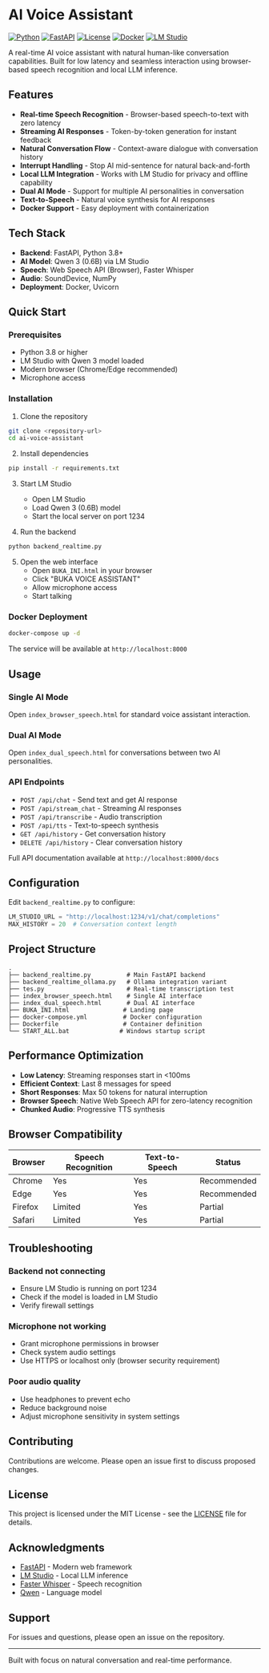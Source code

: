 # AI Voice Assistant

[![Python](https://img.shields.io/badge/Python-3.8+-3776AB?style=flat&logo=python&logoColor=white)](https://www.python.org/)
[![FastAPI](https://img.shields.io/badge/FastAPI-0.100+-009688?style=flat&logo=fastapi&logoColor=white)](https://fastapi.tiangolo.com/)
[![License](https://img.shields.io/badge/License-MIT-yellow.svg)](LICENSE)
[![Docker](https://img.shields.io/badge/Docker-Ready-2496ED?style=flat&logo=docker&logoColor=white)](https://www.docker.com/)
[![LM Studio](https://img.shields.io/badge/LM%20Studio-Compatible-FF6B6B?style=flat)](https://lmstudio.ai/)

A real-time AI voice assistant with natural human-like conversation capabilities. Built for low latency and seamless interaction using browser-based speech recognition and local LLM inference.

## Features

- **Real-time Speech Recognition** - Browser-based speech-to-text with zero latency
- **Streaming AI Responses** - Token-by-token generation for instant feedback
- **Natural Conversation Flow** - Context-aware dialogue with conversation history
- **Interrupt Handling** - Stop AI mid-sentence for natural back-and-forth
- **Local LLM Integration** - Works with LM Studio for privacy and offline capability
- **Dual AI Mode** - Support for multiple AI personalities in conversation
- **Text-to-Speech** - Natural voice synthesis for AI responses
- **Docker Support** - Easy deployment with containerization

## Tech Stack

- **Backend**: FastAPI, Python 3.8+
- **AI Model**: Qwen 3 (0.6B) via LM Studio
- **Speech**: Web Speech API (Browser), Faster Whisper
- **Audio**: SoundDevice, NumPy
- **Deployment**: Docker, Uvicorn

## Quick Start

### Prerequisites

- Python 3.8 or higher
- LM Studio with Qwen 3 model loaded
- Modern browser (Chrome/Edge recommended)
- Microphone access

### Installation

1. Clone the repository
```bash
git clone <repository-url>
cd ai-voice-assistant
```

2. Install dependencies
```bash
pip install -r requirements.txt
```

3. Start LM Studio
   - Open LM Studio
   - Load Qwen 3 (0.6B) model
   - Start the local server on port 1234

4. Run the backend
```bash
python backend_realtime.py
```

5. Open the web interface
   - Open `BUKA_INI.html` in your browser
   - Click "BUKA VOICE ASSISTANT"
   - Allow microphone access
   - Start talking

### Docker Deployment

```bash
docker-compose up -d
```

The service will be available at `http://localhost:8000`

## Usage

### Single AI Mode

Open `index_browser_speech.html` for standard voice assistant interaction.

### Dual AI Mode

Open `index_dual_speech.html` for conversations between two AI personalities.

### API Endpoints

- `POST /api/chat` - Send text and get AI response
- `POST /api/stream_chat` - Streaming AI responses
- `POST /api/transcribe` - Audio transcription
- `POST /api/tts` - Text-to-speech synthesis
- `GET /api/history` - Get conversation history
- `DELETE /api/history` - Clear conversation history

Full API documentation available at `http://localhost:8000/docs`

## Configuration

Edit `backend_realtime.py` to configure:

```python
LM_STUDIO_URL = "http://localhost:1234/v1/chat/completions"
MAX_HISTORY = 20  # Conversation context length
```

## Project Structure

```
.
├── backend_realtime.py          # Main FastAPI backend
├── backend_realtime_ollama.py   # Ollama integration variant
├── tes.py                       # Real-time transcription test
├── index_browser_speech.html    # Single AI interface
├── index_dual_speech.html       # Dual AI interface
├── BUKA_INI.html               # Landing page
├── docker-compose.yml          # Docker configuration
├── Dockerfile                  # Container definition
└── START_ALL.bat              # Windows startup script
```

## Performance Optimization

- **Low Latency**: Streaming responses start in <100ms
- **Efficient Context**: Last 8 messages for speed
- **Short Responses**: Max 50 tokens for natural interruption
- **Browser Speech**: Native Web Speech API for zero-latency recognition
- **Chunked Audio**: Progressive TTS synthesis

## Browser Compatibility

| Browser | Speech Recognition | Text-to-Speech | Status |
|---------|-------------------|----------------|--------|
| Chrome  | Yes               | Yes            | Recommended |
| Edge    | Yes               | Yes            | Recommended |
| Firefox | Limited           | Yes            | Partial |
| Safari  | Limited           | Yes            | Partial |

## Troubleshooting

### Backend not connecting
- Ensure LM Studio is running on port 1234
- Check if the model is loaded in LM Studio
- Verify firewall settings

### Microphone not working
- Grant microphone permissions in browser
- Check system audio settings
- Use HTTPS or localhost only (browser security requirement)

### Poor audio quality
- Use headphones to prevent echo
- Reduce background noise
- Adjust microphone sensitivity in system settings

## Contributing

Contributions are welcome. Please open an issue first to discuss proposed changes.

## License

This project is licensed under the MIT License - see the [LICENSE](LICENSE) file for details.

## Acknowledgments

- [FastAPI](https://fastapi.tiangolo.com/) - Modern web framework
- [LM Studio](https://lmstudio.ai/) - Local LLM inference
- [Faster Whisper](https://github.com/guillaumekln/faster-whisper) - Speech recognition
- [Qwen](https://github.com/QwenLM/Qwen) - Language model

## Support

For issues and questions, please open an issue on the repository.

---

Built with focus on natural conversation and real-time performance.
